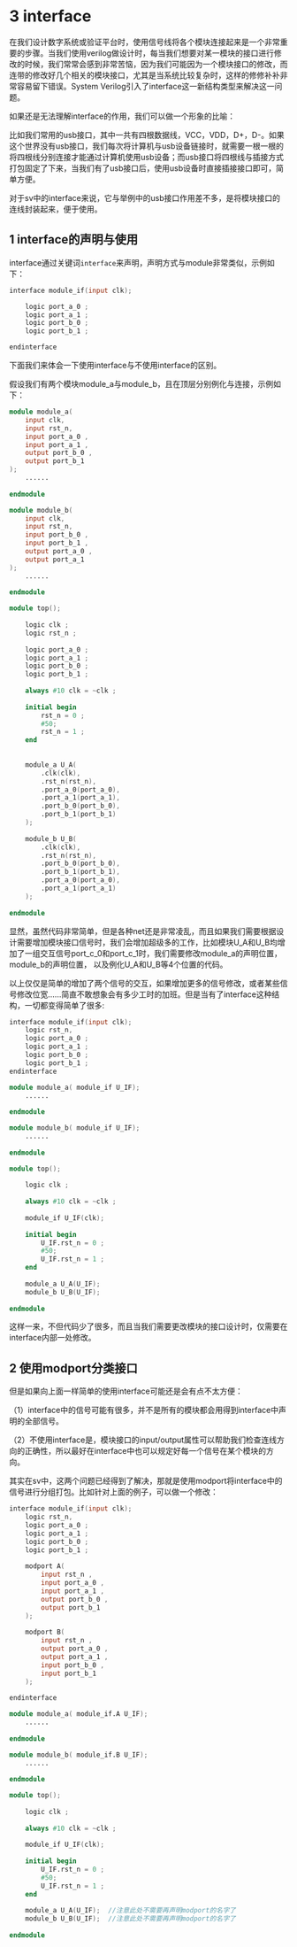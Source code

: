 # 3 interface    

在我们设计数字系统或验证平台时，使用信号线将各个模块连接起来是一个非常重要的步骤。当我们使用verilog做设计时，每当我们想要对某一模块的接口进行修改的时候，我们常常会感到非常苦恼，因为我们可能因为一个模块接口的修改，而连带的修改好几个相关的模块接口，尤其是当系统比较复杂时，这样的修修补补非常容易留下错误。System Verilog引入了interface这一新结构类型来解决这一问题。

如果还是无法理解interface的作用，我们可以做一个形象的比喻：   

比如我们常用的usb接口，其中一共有四根数据线，VCC，VDD，D+，D-。如果这个世界没有usb接口，我们每次将计算机与usb设备链接时，就需要一根一根的将四根线分别连接才能通过计算机使用usb设备；而usb接口将四根线与插接方式打包固定了下来，当我们有了usb接口后，使用usb设备时直接插接接口即可，简单方便。   

对于sv中的interface来说，它与举例中的usb接口作用差不多，是将模块接口的连线封装起来，便于使用。



## 1 interface的声明与使用     

interface通过关键词`interface`来声明，声明方式与module非常类似，示例如下：

```verilog
interface module_if(input clk);

	logic port_a_0 ;
	logic port_a_1 ;
	logic port_b_0 ;
	logic port_b_1 ;

endinterface
```

下面我们来体会一下使用interface与不使用interface的区别。

假设我们有两个模块module_a与module_b，且在顶层分别例化与连接，示例如下：

```verilog
module module_a(
    input clk,
    input rst_n,
	input port_a_0 ,
    input port_a_1 ,
    output port_b_0 ,
    output port_b_1
);
    ......
    
endmodule

module module_b(
    input clk,
    input rst_n,
	input port_b_0 ,
    input port_b_1 ,
    output port_a_0 ,
    output port_a_1
);
    ......
    
endmodule

module top();
  
    logic clk ;
    logic rst_n ;
    
    logic port_a_0 ;
    logic port_a_1 ;
    logic port_b_0 ;
    logic port_b_1 ;
    
    always #10 clk = ~clk ;
    
    initial begin
    	rst_n = 0 ;
        #50;
        rst_n = 1 ;
    end
    
    
	module_a U_A(
        .clk(clk),
        .rst_n(rst_n),
        .port_a_0(port_a_0),
        .port_a_1(port_a_1),
        .port_b_0(port_b_0),
        .port_b_1(port_b_1)
	);
    
    module_b U_B(
        .clk(clk),
        .rst_n(rst_n),
        .port_b_0(port_b_0),
        .port_b_1(port_b_1),
        .port_a_0(port_a_0),
        .port_a_1(port_a_1)
	);
        
endmodule
```

显然，虽然代码非常简单，但是各种net还是非常凌乱，而且如果我们需要根据设计需要增加模块接口信号时，我们会增加超级多的工作，比如模块U_A和U_B均增加了一组交互信号port_c_0和port_c_1时，我们需要修改module_a的声明位置，module_b的声明位置， 以及例化U_A和U_B等4个位置的代码。

以上仅仅是简单的增加了两个信号的交互，如果增加更多的信号修改，或者某些信号修改位宽......简直不敢想象会有多少工时的加班。但是当有了interface这种结构，一切都变得简单了很多:


```verilog
interface module_if(input clk);
    logic rst_n,
	logic port_a_0 ;
    logic port_a_1 ;
    logic port_b_0 ;
    logic port_b_1 ;
endinterface

module module_a( module_if U_IF);
    ......
    
endmodule

module module_b( module_if U_IF);
    ......
    
endmodule

module top();
  
    logic clk ;
        
    always #10 clk = ~clk ;
    
    module_if U_IF(clk);
    
    initial begin
    	U_IF.rst_n = 0 ;
        #50;
        U_IF.rst_n = 1 ;
    end
        
    module_a U_A(U_IF);
    module_b U_B(U_IF);
        
endmodule
```

这样一来，不但代码少了很多，而且当我们需要更改模块的接口设计时，仅需要在interface内部一处修改。




## 2 使用modport分类接口       

但是如果向上面一样简单的使用interface可能还是会有点不太方便：

（1）interface中的信号可能有很多，并不是所有的模块都会用得到interface中声明的全部信号。

（2）不使用interface是，模块接口的input/output属性可以帮助我们检查连线方向的正确性，所以最好在interface中也可以规定好每一个信号在某个模块的方向。

其实在sv中，这两个问题已经得到了解决，那就是使用modport将interface中的信号进行分组打包。比如针对上面的例子，可以做一个修改：

```verilog
interface module_if(input clk);
    logic rst_n,
	logic port_a_0 ;
    logic port_a_1 ;
    logic port_b_0 ;
    logic port_b_1 ;
    
    modport A(
    	input rst_n ,
        input port_a_0 ,
        input port_a_1 ,
        output port_b_0 ,
        output port_b_1
    );
    
    modport B(
    	input rst_n ,
        output port_a_0 ,
        output port_a_1 ,
        input port_b_0 ,
        input port_b_1 
    );
    
endinterface

module module_a( module_if.A U_IF);
    ......
    
endmodule

module module_b( module_if.B U_IF);
    ......
    
endmodule

module top();
  
    logic clk ;
        
    always #10 clk = ~clk ;
    
    module_if U_IF(clk);
    
    initial begin
    	U_IF.rst_n = 0 ;
        #50;
        U_IF.rst_n = 1 ;
    end
        
    module_a U_A(U_IF);  //注意此处不需要再声明modport的名字了
    module_b U_B(U_IF);  //注意此处不需要再声明modport的名字了
        
endmodule
```

















